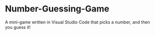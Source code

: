 # Number-Guessing-Game
A mini-game written in Visual Studio Code that picks a number, and then you guess it!

